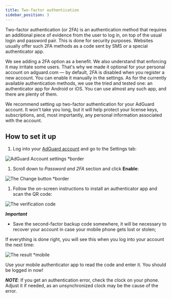 ```yaml
---
title: Two-factor authentication
sidebar_position: 3
---
```


Two-factor authentication (or 2FA) is an authentication method that requires an additional piece of evidence from the user to log in, on top of the usual login and password pair. This is done for security purposes. Websites usually offer such 2FA methods as a code sent by SMS or a special authenticator app.

We see adding a 2FA option as a benefit. We also understand that enforcing it may irritate some users. That's why we made it optional for your personal account on adguard.com — by default, 2FA is disabled when you register a new account. You can enable it manually in the settings. As for the currently available authentication methods, we use the tried and tested one: an authenticator app for Android or iOS. You can use almost any such app, and there are plenty of them.

We recommend setting up two-factor authentication for your AdGuard account. It won't take you long, but it will help protect your license keys, subscriptions, and, most importantly, any personal information associated with the account.

## How to set it up

1. Log into your [AdGuard account](https://auth.adguard.com/login.html) and go to the Settings tab:

![AdGuard Account settings *border](https://cdn.adtidy.org/content/kb/ad_blocker/general/account_settings.png)

1. Scroll down to *Password and 2FA* section and click **Enable**:

![The Change button *border](https://cdn.adtidy.org/content/kb/ad_blocker/general/2fa_new.png)

1. Follow the on-screen instructions to install an authenticator app and scan the QR code:

![The verification code](https://cdn.adtidy.org/content/kb/ad_blocker/general/2fa_enable.png)

***Important***

- Save the second-factor backup code somewhere, it will be necessary to recover your account in case your mobile phone gets lost or stolen;

If everything is done right, you will see this when you log into your account the next time:

![The result *mobile](https://cdn.adtidy.org/content/kb/ad_blocker/general/2fa_success.png)

Use your mobile authenticator app to read the code and enter it. You should be logged in now!

***NOTE***: If you get an authentication error, check the clock on your phone. Adjust it if needed, as an unsynchronized clock may be the cause of the error.
